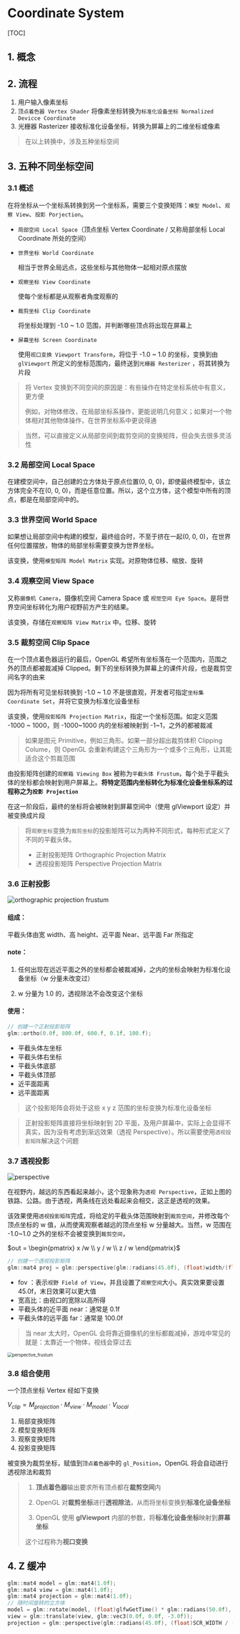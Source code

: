 

# Coordinate System

[TOC]

## 1. 概念







## 2. 流程

1. 用户输入像素坐标
2. `顶点着色器 Vertex Shader` 将像素坐标转换为`标准化设备坐标 Normalized Devicce Coordinate`
3. 光栅器 Rasterizer 接收标准化设备坐标，转换为屏幕上的二维坐标或像素

> 在以上转换中，涉及五种坐标空间



## 3. 五种不同坐标空间

### 3.1 概述

在将坐标从一个坐标系转换到另一个坐标系，需要三个变换矩阵：`模型 Model`、`观察 View`、`投影 Porjection`。

+ `局部空间 Local Space`（顶点坐标 Vertex Coordinate / 又称局部坐标 Local Coordinate 所处的空间）

+ `世界坐标 World Coordinate`

  相当于世界全局远点，这些坐标与其他物体一起相对原点摆放

+ `观察坐标 View Coordinate`

  使每个坐标都是从观察者角度观察的

+ `裁剪坐标 Clip Coordinate`

  将坐标处理到 -1.0 ~ 1.0 范围，并判断哪些顶点将出现在屏幕上

+ `屏幕坐标 Screen Coordinate`

  使用`视口变换 Viewport Transform`，将位于 -1.0 ~ 1.0 的坐标，变换到由 `glViewport` 所定义的坐标范围内，最终送到`光栅器 Resterizer` ，将其转换为片段

> 将 Vertex 变换到不同空间的原因是：有些操作在特定坐标系统中有意义，更方便
>
> 例如，对物体修改，在局部坐标系操作，更能说明几何意义；如果对一个物体相对其他物体操作，在世界坐标系中更说得通

> 当然，可以直接定义从局部空间到裁剪空间的变换矩阵，但会失去很多灵活性



### 3.2 局部空间 Local Space

在建模空间中，自己创建的立方体处于原点位置(0, 0, 0)，即使最终模型中，该立方体完全不在(0, 0, 0)，而是任意位置。所以，这个立方体，这个模型中所有的顶点，都是在局部空间中的。



### 3.3 世界空间 World Space

如果想让局部空间中构建的模型，最终组合时，不至于挤在一起(0, 0, 0)，在世界任何位置摆放，物体的局部坐标需要变换为世界坐标。

该变换，使用`模型矩阵 Model Matrix` 实现。对原物体位移、缩放、旋转



### 3.4 观察空间 View Space

又称`摄像机 Camera`，摄像机空间 Camera Space 或 `视觉空间 Eye Space`。是将世界空间坐标转化为用户视野前方产生的结果。

该变换，存储在`观察矩阵 View Matrix` 中。位移、旋转



### 3.5 裁剪空间 Clip Space

在一个顶点着色器运行的最后，OpenGL 希望所有坐标落在一个范围内，范围之外的顶点都被裁减掉 Clipped。剩下的坐标转换为屏幕上的课件片段，也是裁剪空间名字的由来

因为将所有可见坐标转换到 -1.0 ~ 1.0 不是很直观，开发者可指定`坐标集 Coordinate Set`，并将它变换为标准化设备坐标

该变换，使用`投影矩阵 Projection Matrix`，指定一个坐标范围。如定义范围 -1000 ~ 1000，则 -1000~1000 内的坐标被映射到 -1~1，之外的都被裁减

> 如果是图元 Primitive，例如三角形。如果一部分超出裁剪体积 Clipping Colume，则 OpenGL 会重新构建这个三角形为一个或多个三角形，让其能适合这个剪裁范围

由投影矩阵创建的`观察箱 Viewing Box` 被称为`平截头体 Frustum`，每个处于平截头体的坐标都会映射到用户屏幕上。**将特定范围内坐标转化为标准化设备坐标系的过程称之为`投影 Projection `**

在这一阶段后，最终的坐标将会被映射到屏幕空间中（使用 glViewport 设定）并被变换成片段

> 将`观察坐标`变换为`裁剪坐标`的投影矩阵可以为两种不同形式，每种形式定义了不同的平截头体。
>
> + 正射投影矩阵 Orthographic Projection Matrix
> + 透视投影矩阵 Perspective Projection Matrix



### 3.6 正射投影

![orthographic projection frustum](https://learnopengl-cn.github.io/img/01/08/orthographic_frustum.png)

#### 组成：

平截头体由宽 width、高 height、近平面 Near、远平面 Far 所指定

#### note：

1. 任何出现在远近平面之外的坐标都会被裁减掉，之内的坐标会映射为标准化设备坐标（w 分量未改变过）

2. w 分量为 1.0 的，透视除法不会改变这个坐标

#### 使用：

```c++
// 创建一个正射投影矩阵
glm::ortho(0.0f, 800.0f, 600.f, 0.1f, 100.f);
```

+ 平截头体左坐标
+ 平截头体右坐标
+ 平截头体底部
+ 平截头体顶部
+ 近平面距离
+ 远平面距离

> 这个投影矩阵会将处于这些 x y z 范围的坐标变换为标准化设备坐标



> 正射投影矩阵直接将坐标映射到 2D 平面，及用户屏幕中，实际上会显得不真实，因为没有考虑到渐远效果（透视 Perspective）。所以需要使用`透视投影矩阵`解决这个问题



### 3.7 透视投影

![perspective](https://learnopengl-cn.github.io/img/01/08/perspective.png)

在视野内，越远的东西看起来越小，这个现象称为`透视 Perspective`，正如上图的铁路、公路。由于透视，两条线在远处看起来会相交，这正是透视的效果。

该效果使用`透视投影矩阵`完成，将给定的平截头体范围映射到`裁剪空间`，并修改每个顶点坐标的 w 值，从而使离观察者越远的顶点坐标 w 分量越大。当然，w 范围在 -1.0~1.0 之外的坐标不会被变换到`裁剪空间`，

$out = \begin{pmatrix} x /w \\ y / w \\ z / w \end{pmatrix}$

```c++
// 创建一个透视投影矩阵
glm::mat4 proj = glm::perspective(glm::radians(45.0f), (float)width/(float)height, 0.1f, 100.0f);
```

+ fov ：表示`视野 Field of View`，并且设置了`观察空间`大小。真实效果要设置 45.0f，末日效果可以更大值
+ 宽高比：由视口的宽除以高所得
+ 平截头体的近平面 near：通常是 0.1f
+ 平截头体的远平面 far：通常是 100.0f

> 当 near 太大时，OpenGL 会将靠近摄像机的坐标都裁减掉，游戏中常见的就是：太靠近一个物体，视线会穿过去



<img src="https://learnopengl-cn.github.io/img/01/08/perspective_frustum.png" alt=" perspective_frustum" style="zoom: 67%;" />

### 3.8 组合使用

一个顶点坐标 Vertex 经如下变换

$V_{clip} = M_{projection} \cdot M_{view} \cdot M_{model} \cdot V_{local}$

1. 局部变换矩阵
2. 模型变换矩阵
3. 观察变换矩阵
4. 投影变换矩阵

被变换为裁剪坐标，赋值到`顶点着色器`中的 `gl_Position`，OpenGL 将会自动进行透视除法和裁剪

> 1. **顶点着色器**输出要求所有顶点都在**裁剪空间**内
>
> 2. OpenGL 对**裁剪坐标**进行**透视除法**，从而将坐标变换到**标准化设备坐标**
> 3. OpenGL 使用 **glViewport** 内部的参数，将**标准化设备坐标**映射到**屏幕坐标**
>
> 这个过程称为**视口变换**



## 4. Z 缓冲

```c++
glm::mat4 model = glm::mat4(1.0f);
glm::mat4 view = glm::mat4(1.0f);
glm::mat4 projection = glm::mat4(1.0f);
// 随时间旋转的立方体
model = glm::rotate(model, (float)glfwGetTime() * glm::radians(50.0f), glm::vec3(0.5f, 1.0f, 0.0f));
view = glm::translate(view, glm::vec3(0.0f, 0.0f, -3.0f));
projection = glm::perspective(glm::radians(45.0f), (float)SCR_WIDTH / (float)SCR_HEIGHT, 0.1f, 100.0f);
```

